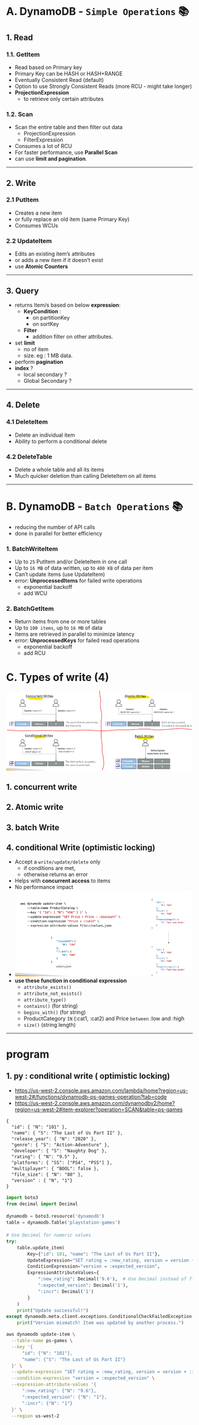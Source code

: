 # A. DynamoDB - `Simple Operations` :books:
## 1. Read
### 1.1. GetItem
- Read based on Primary key
- Primary Key can be HASH or HASH+RANGE
- Eventually Consistent Read (default)
- Option to use Strongly Consistent Reads (more RCU - might take longer)
- **ProjectionExpression** 
  - to retrieve only certain attributes

### 1.2. Scan
- Scan the entire table and then filter out data
  - ProjectionExpression
  - FilterExpression
- Consumes a lot of RCU
- For faster performance, use **Parallel Scan**
- can use **limit and pagination**.
---
## 2. Write
### 2.1 PutItem
- Creates a new item 
- or fully replace an old item (same Primary Key)
- Consumes WCUs

### 2.2 UpdateItem
- Edits an existing item’s attributes 
- or adds a new item if it doesn’t exist
- use **Atomic Counters**

---
## 3. Query
- returns Item/s based on below **expression**:
  - **KeyCondition** : 
    - on partitionKey
    - on sortKey
  - **Filter** 
    - addition filter on other attributes.
- set **limit**
  - no of item
  - size. eg : 1 MB data.
- perform **pagination**
- **index** ?
  - local secondary ?
  - Global Secondary ?

---
## 4. Delete
### 4.1 DeleteItem
- Delete an individual item
- Ability to perform a conditional delete

### 4.2 DeleteTable
- Delete a whole table and all its items
- Much quicker deletion than calling DeleteItem on all items

---

# B. DynamoDB - `Batch Operations` :books:
- reducing the number of API calls
- done in parallel for better efficiency

### 1. BatchWriteItem
- Up to `25` PutItem and/or DeleteItem in one call
- Up to `16 MB` of data written, up to `400 KB` of data per item
- Can’t update items (use UpdateItem)
- error: **UnprocessedItems** for failed write operations 
  - exponential backoff 
  - add WCU

### 2. BatchGetItem
- Return items from one or more tables
- Up to `100 items`, up to `16 MB` of data
- Items are retrieved in parallel to minimize latency
- error: **UnprocessedKeys** for failed read operations 
  - exponential backoff 
  - add RCU

# C. Types  of write (4)
![img_1.png](../99_img/dva/db/03/img_1.png)
##  1. concurrent write 

##  2. Atomic write 

##  3. batch Write

##  4. conditional Write (optimistic locking)
- Accept a `write/update/delete` only
  - if conditions are met,
  - otherwise returns an error
- Helps with **concurrent access** to items
- No performance impact
- ![img.png](../99_img/dva/db/02/img.png)
- **use these function in conditional expression**
  - `attribute_exists()`
  - `attribute_not_exists()`
  - `attribute_type()`
  - `contains()` (for string)
  - `begins_with()` (for string)
  - ProductCategory `IN` (:cat1, :cat2) and Price `between` :low and :high
  - `size()` (string length)
---
#  program
## 1. py : conditional write ( optimistic locking)
- https://us-west-2.console.aws.amazon.com/lambda/home?region=us-west-2#/functions/dynamodb-ps-games-operation?tab=code
- https://us-west-2.console.aws.amazon.com/dynamodbv2/home?region=us-west-2#item-explorer?operation=SCAN&table=ps-games

```json5
{
  "id": { "N": "101" },
  "name": { "S": "The Last of Us Part II" },
  "release_year": { "N": "2020" },
  "genre": { "S": "Action-Adventure" },
  "developer": { "S": "Naughty Dog" },
  "rating": { "N": "9.5" },
  "platforms": { "SS": ["PS4", "PS5"] },
  "multiplayer": { "BOOL": false },
  "file_size": { "N": "80" },
  "version" : { "N", "1"}
}
```
```python
import boto3
from decimal import Decimal

dynamodb = boto3.resource('dynamodb')
table = dynamodb.Table('playstation-games')

# Use Decimal for numeric values
try:
    table.update_item(
        Key={"id": 101, "name": "The Last of Us Part II"},
        UpdateExpression="SET rating = :new_rating, version = version + :incr",
        ConditionExpression="version = :expected_version",
        ExpressionAttributeValues={
            ":new_rating": Decimal('9.6'),  # Use Decimal instead of float
            ":expected_version": Decimal('1'),
            ":incr": Decimal('1')
        }
    )
    print("Update successful!")
except dynamodb.meta.client.exceptions.ConditionalCheckFailedException:
    print("Version mismatch! Item was updated by another process.")
```
```bash
aws dynamodb update-item \
  --table-name ps-games \
  --key '{
      "id": {"N": "101"},
      "name": {"S": "The Last of Us Part II"}
  }' \
  --update-expression "SET rating = :new_rating, version = version + :incr" \
  --condition-expression "version = :expected_version" \
  --expression-attribute-values '{
      ":new_rating": {"N": "9.6"},
      ":expected_version": {"N": "1"},
      ":incr": {"N": "1"}
  }' \
  --region us-west-2

```